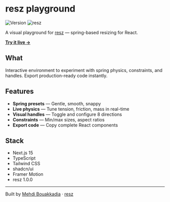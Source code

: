 # resz playground

![Version](https://img.shields.io/badge/version-1.0.0-blue)
![resz](https://img.shields.io/badge/resz-1.0.0-green)

A visual playground for [resz](https://github.com/mehdibouakkadia/resz) — spring-based resizing for React.

[**Try it live →**](https://resz-playground.vercel.app/)

## What

Interactive environment to experiment with spring physics, constraints, and handles. Export production-ready code instantly.

## Features

- **Spring presets** — Gentle, smooth, snappy
- **Live physics** — Tune tension, friction, mass in real-time  
- **Visual handles** — Toggle and configure 8 directions
- **Constraints** — Min/max sizes, aspect ratios
- **Export code** — Copy complete React components


## Stack

- Next.js 15
- TypeScript
- Tailwind CSS
- shadcn/ui
- Framer Motion
- resz 1.0.0

---

Built by [Mehdi Bouakkadia](https://github.com/mehdibouakkadia) · [resz](https://github.com/mehdibouakkadia/resz)